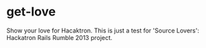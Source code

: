 get-love
========

Show your love for Hacaktron.
This is just a test for 'Source Lovers': Hackatron Rails Rumble 2013 project.
